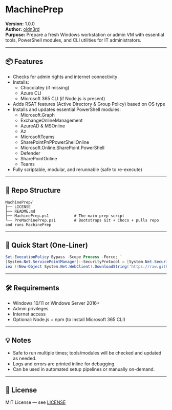 # MachinePrep

**Version:** 1.0.0  
**Author:** [oldn3rd](https://github.com/oldn3rd)  
**Purpose:** Prepare a fresh Windows workstation or admin VM with essential tools, PowerShell modules, and CLI utilities for IT administrators.

---

## 📦 Features

- Checks for admin rights and internet connectivity
- Installs:
  - Chocolatey (if missing)
  - Azure CLI
  - Microsoft 365 CLI (if Node.js is present)
- Adds RSAT features (Active Directory & Group Policy) based on OS type
- Installs and updates essential PowerShell modules:
  - Microsoft.Graph
  - ExchangeOnlineManagement
  - AzureAD & MSOnline
  - Az
  - MicrosoftTeams
  - SharePointPnPPowerShellOnline
  - Microsoft.Online.SharePoint.PowerShell
  - Defender
  - SharePointOnline
  - Teams
- Fully scriptable, modular, and rerunnable (safe to re-execute)

---

## 📁 Repo Structure

```
MachinePrep/
├── LICENSE
├── README.md
├── MachinePrep.ps1           # The main prep script
└── PreMachinePrep.ps1        # Bootstraps Git + Choco + pulls repo and runs MachinePrep
```

---

## 🚀 Quick Start (One-Liner)

```powershell
Set-ExecutionPolicy Bypass -Scope Process -Force; `
[System.Net.ServicePointManager]::SecurityProtocol = [System.Net.SecurityProtocolType]::Tls12; `
iex ((New-Object System.Net.WebClient).DownloadString('https://raw.githubusercontent.com/oldn3rd/MachinePrep/main/PreMachinePrep.ps1'))
```

---

## 🛠 Requirements

- Windows 10/11 or Windows Server 2016+
- Admin privileges
- Internet access
- Optional: Node.js + npm (to install Microsoft 365 CLI)

---

## 💡 Notes

- Safe to run multiple times; tools/modules will be checked and updated as needed.
- Logs and errors are printed inline for debugging.
- Can be used in automated setup pipelines or manually on-demand.

---

## 📃 License

MIT License — see [LICENSE](LICENSE)
